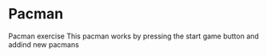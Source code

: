 # Pacman
Pacman exercise 
This pacman works by pressing the start game button and addind new pacmans

